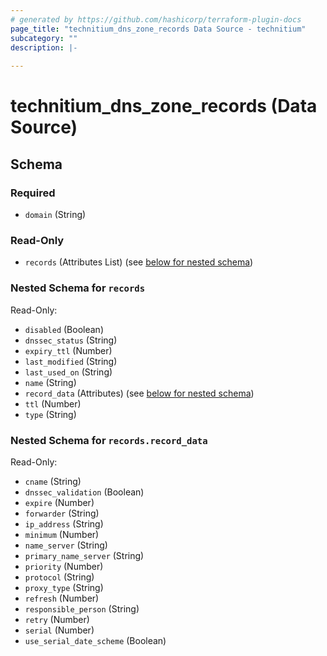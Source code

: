 ```yaml
---
# generated by https://github.com/hashicorp/terraform-plugin-docs
page_title: "technitium_dns_zone_records Data Source - technitium"
subcategory: ""
description: |-
  
---
```


# technitium_dns_zone_records (Data Source)





<!-- schema generated by tfplugindocs -->
## Schema

### Required

- `domain` (String)

### Read-Only

- `records` (Attributes List) (see [below for nested schema](#nestedatt--records))

<a id="nestedatt--records"></a>
### Nested Schema for `records`

Read-Only:

- `disabled` (Boolean)
- `dnssec_status` (String)
- `expiry_ttl` (Number)
- `last_modified` (String)
- `last_used_on` (String)
- `name` (String)
- `record_data` (Attributes) (see [below for nested schema](#nestedatt--records--record_data))
- `ttl` (Number)
- `type` (String)

<a id="nestedatt--records--record_data"></a>
### Nested Schema for `records.record_data`

Read-Only:

- `cname` (String)
- `dnssec_validation` (Boolean)
- `expire` (Number)
- `forwarder` (String)
- `ip_address` (String)
- `minimum` (Number)
- `name_server` (String)
- `primary_name_server` (String)
- `priority` (Number)
- `protocol` (String)
- `proxy_type` (String)
- `refresh` (Number)
- `responsible_person` (String)
- `retry` (Number)
- `serial` (Number)
- `use_serial_date_scheme` (Boolean)
